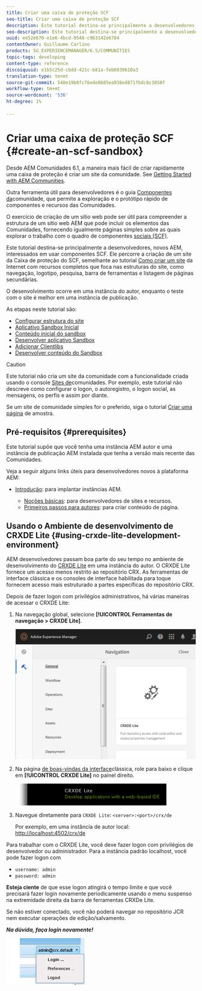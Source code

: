 ```yaml
---
title: Criar uma caixa de proteção SCF
seo-title: Criar uma caixa de proteção SCF
description: Este tutorial destina-se principalmente a desenvolvedores, novos AEM, interessados em usar componentes SCF.  Ele percorre a criação de um site de segurança do SCF
seo-description: Este tutorial destina-se principalmente a desenvolvedores, novos AEM, interessados em usar componentes SCF.  Ele percorre a criação de um site de segurança do SCF
uuid: ee52e670-e1e6-4bcd-9548-c963142e6704
contentOwner: Guillaume Carlino
products: SG_EXPERIENCEMANAGER/6.5/COMMUNITIES
topic-tags: developing
content-type: reference
discoiquuid: e1b5c25d-cbdd-421c-b81a-feb6039610a3
translation-type: tm+mt
source-git-commit: 548e19b0fc76ede8685ea938ed871fbdc8c3858f
workflow-type: tm+mt
source-wordcount: '536'
ht-degree: 1%

---
```




# Criar uma caixa de proteção SCF  {#create-an-scf-sandbox}


Desde AEM Comunidades 6.1, a maneira mais fácil de criar rapidamente uma caixa de proteção é criar um site da comunidade. See [Getting Started with AEM Communities](getting-started.md).

Outra ferramenta útil para desenvolvedores é o guia [Componentes da](components-guide.md)comunidade, que permite a exploração e o protótipo rápido de componentes e recursos das Comunidades.

O exercício de criação de um sítio web pode ser útil para compreender a estrutura de um sítio web AEM que pode incluir os elementos das Comunidades, fornecendo igualmente páginas simples sobre as quais explorar o trabalho com o quadro de componentes [sociais (SCF)](scf.md).

Este tutorial destina-se principalmente a desenvolvedores, novos AEM, interessados em usar componentes SCF. Ele percorre a criação de um site da Caixa de proteção do SCF, semelhante ao tutorial [Como criar um site](../../help/sites-developing/website.md) da Internet com recursos completos que foca nas estruturas do site, como navegação, logotipo, pesquisa, barra de ferramentas e listagem de páginas secundárias.

O desenvolvimento ocorre em uma instância do autor, enquanto o teste com o site é melhor em uma instância de publicação.

As etapas neste tutorial são:

* [Configurar estrutura do site](setup-website.md)
* [Aplicativo Sandbox Inicial](initial-app.md)
* [Conteúdo inicial do sandbox](initial-content.md)
* [Desenvolver aplicativo Sandbox](develop-app.md)
* [Adicionar Clientlibs](add-clientlibs.md)
* [Desenvolver conteúdo do Sandbox](develop-content.md)

>[!CAUTION]
>
>Este tutorial não cria um site da comunidade com a funcionalidade criada usando o console [Sites de](sites-console.md)comunidades. Por exemplo, este tutorial não descreve como configurar o logon, o autoregistro, o logon [](social-login.md)social, as mensagens, os perfis e assim por diante.
>
>Se um site de comunidade simples for o preferido, siga o tutorial [Criar uma página](create-sample-page.md) de amostra.

## Pré-requisitos {#prerequisites}

Este tutorial supõe que você tenha uma instância AEM autor e uma instância de publicação AEM instalada que tenha a versão [](deploy-communities.md#latest-releases) mais recente das Comunidades.

Veja a seguir alguns links úteis para desenvolvedores novos à plataforma AEM:

* [Introdução](../../help/sites-deploying/deploy.md#getting-started): para implantar instâncias AEM.

   * [Noções básicas](../../help/sites-developing/the-basics.md): para desenvolvedores de sites e recursos.
   * [Primeiros passos para autores](../../help/sites-authoring/first-steps.md): para criar conteúdo de página.

## Usando o Ambiente de desenvolvimento de CRXDE Lite {#using-crxde-lite-development-environment}

AEM desenvolvedores passam boa parte do seu tempo no ambiente de desenvolvimento do [CRXDE Lite](../../help/sites-developing/developing-with-crxde-lite.md) em uma instância do autor. O CRXDE Lite fornece um acesso menos restrito ao repositório CRX. As ferramentas de interface clássica e os consoles de interface habilitada para toque fornecem acesso mais estruturado a partes específicas do repositório CRX.

Depois de fazer logon com privilégios administrativos, há várias maneiras de acessar o CRXDE Lite:

1. Na navegação global, selecione **[!UICONTROL Ferramentas de navegação > CRXDE Lite]**.

   ![crxde-lite](assets/tools-crxde.png)

2. Na página [de boas-vindas da interface](http://localhost:4502/welcome.html)clássica, role para baixo e clique em **[!UICONTROL CRXDE Lite]** no painel direito.

   ![classic-ui-crxde](assets/classic-ui-crxde.png)

3. Navegue diretamente para `CRXDE Lite`: `<server>:<port>/crx/de`

   Por exemplo, em uma instância de autor local: [http://localhost:4502/crx/de](http://localhost:4502/crx/de)

Para trabalhar com o CRXDE Lite, você deve fazer logon com privilégios de desenvolvedor ou administrador. Para a instância padrão localhost, você pode fazer logon com

* `username: admin`
* `password: admin`


**Esteja ciente** de que esse logon atingirá o tempo limite e que você precisará fazer login novamente periodicamente usando o menu suspenso na extremidade direita da barra de ferramentas CRXDe Lite.

Se não estiver conectado, você não poderá navegar no repositório JCR nem executar operações de edição/salvamento.

***Na dúvida, faça login novamente!***

![relogin](assets/relogin.png)
